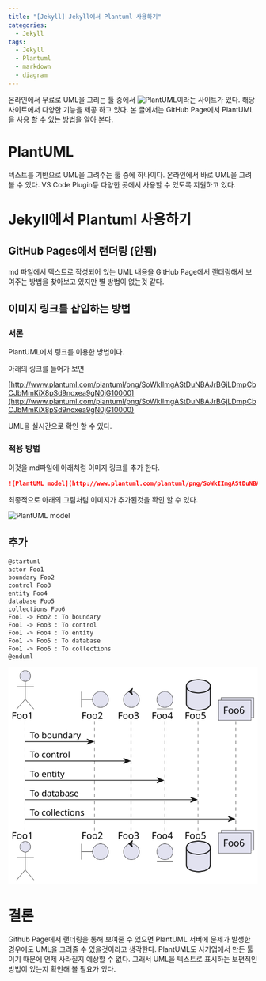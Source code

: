 ```yaml
---
title: "[Jekyll] Jekyll에서 Plantuml 사용하기"
categories:
  - Jekyll
tags:
  - Jekyll
  - Plantuml
  - markdown
  - diagram
---
```


온라인에서 무료로 UML을 그리는 툴 중에서 ![PlantUML](https://plantuml.com/)이라는 사이트가 있다. 해당 사이트에서 다양한 기능을 제공 하고 있다. 본 글에서는 GitHub Page에서 PlantUML을 사용 할 수 있는 방법을 알아 본다.

# PlantUML

텍스트를 기반으로 UML을 그려주는 툴 중에 하나이다. 온라인에서 바로 UML을 그려 볼 수 있다. VS Code Plugin등 다양한 곳에서 사용할 수 있도록 지원하고 있다.

# Jekyll에서 Plantuml 사용하기

## GitHub Pages에서 랜더링 (안됨)

md 파일에서 텍스트로 작성되어 있는 UML 내용을 GitHub Page에서 랜더링해서 보여주는 방법을 찾아보고 있지만 별 방법이 없는것 같다.

## 이미지 링크를 삽입하는 방법

### 서론

PlantUML에서 링크를 이용한 방법이다.

아래의 링크를 들어가 보면

[http://www.plantuml.com/plantuml/png/SoWkIImgAStDuNBAJrBGjLDmpCbCJbMmKiX8pSd9noxea9gN0jG10000](http://www.plantuml.com/plantuml/png/SoWkIImgAStDuNBAJrBGjLDmpCbCJbMmKiX8pSd9noxea9gN0jG10000)

UML을 실시간으로 확인 할 수 있다.

### 적용 방법

이것을 md파일에 아래처럼 이미지 링크를 추가 한다.

``` markdown
![PlantUML model](http://www.plantuml.com/plantuml/png/SoWkIImgAStDuNBAJrBGjLDmpCbCJbMmKiX8pSd9noxea9gN0jG10000)
```

최종적으로 아래의 그림처럼 이미지가 추가된것을 확인 할 수 있다.

![PlantUML model](http://www.plantuml.com/plantuml/png/SoWkIImgAStDuNBAJrBGjLDmpCbCJbMmKiX8pSd9noxea9gN0jG10000)

## 추가

```plantuml:md-sample-sequence
@startuml
actor Foo1
boundary Foo2
control Foo3
entity Foo4
database Foo5
collections Foo6
Foo1 -> Foo2 : To boundary
Foo1 -> Foo3 : To control
Foo1 -> Foo4 : To entity
Foo1 -> Foo5 : To database
Foo1 -> Foo6 : To collections
@enduml
```

![](./plantuml/md-sample-sequence.svg)

# 결론

Github Page에서 랜더링을 통해 보여줄 수 있으면 PlantUML 서버에 문제가 발생한 경우에도 UML을 그려줄 수 있을것이라고 생각한다. PlantUML도 사기업에서 만든 툴이기 때문에 언제 사라질지 예상할 수 없다. 그래서 UML을 텍스트로 표시하는 보편적인 방법이 있는지 확인해 볼 필요가 있다.